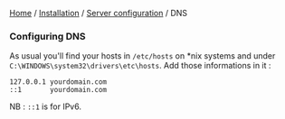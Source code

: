[Home](../../README.md) / [Installation](../projectConfiguration.md) / [Server configuration](../serverConfiguration.md) / DNS

### Configuring DNS

As usual you'll find your hosts in `/etc/hosts` on *nix systems and under `C:\WINDOWS\system32\drivers\etc\hosts`.
Add those informations in it :

    127.0.0.1 yourdomain.com
    ::1       yourdomain.com
    
NB : `::1` is for IPv6.
